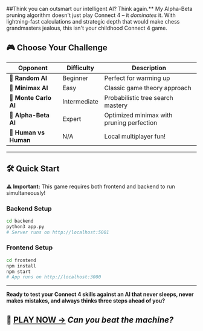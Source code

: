 ##Think you can outsmart our intelligent AI? Think again.** My Alpha-Beta pruning algorithm doesn't just play Connect 4 – it *dominates* it. With lightning-fast calculations and strategic depth that would make chess grandmasters jealous, this isn't your childhood Connect 4 game.

## 🎮 **Choose Your Challenge**

| Opponent | Difficulty | Description |
|----------|------------|-------------|
| 🎲 **Random AI** | Beginner | Perfect for warming up |
| 🤔 **Minimax AI** | Easy | Classic game theory approach |
| 🎯 **Monte Carlo AI** | Intermediate | Probabilistic tree search mastery |
| 🧠 **Alpha-Beta AI** | Expert | Optimized minimax with pruning perfection |
| 👥 **Human vs Human** | N/A | Local multiplayer fun! |

---

## 🛠️ **Quick Start**

**⚠️ Important:** This game requires both frontend and backend to run simultaneously!

### Backend Setup
```bash
cd backend
python3 app.py
# Server runs on http://localhost:5001
```

### Frontend Setup  
```bash
cd frontend
npm install
npm start
# App runs on http://localhost:3000
```

---

**Ready to test your Connect 4 skills against an AI that never sleeps, never makes mistakes, and always thinks three steps ahead of you?**

## 🎯 **[PLAY NOW →](http://localhost:3000)** *Can you beat the machine?*
